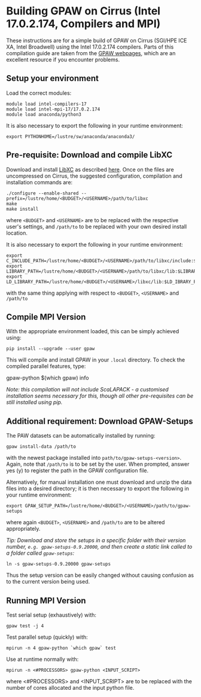 Building GPAW on Cirrus (Intel 17.0.2.174, Compilers and MPI)
===================================================

These instructions are for a simple build of GPAW on Cirrus (SGI/HPE ICE XA, Intel Broadwell) using the Intel 17.0.2.174 compilers. Parts of this compilation guide are taken from the [GPAW webpages](https://wiki.fysik.dtu.dk/gpaw/install.html), which are an excellent resource if you encounter problems.

Setup your environment
----------------------

Load the correct modules:

    module load intel-compilers-17
    module load intel-mpi-17/17.0.2.174
    module load anaconda/python3

It is also necessary to export the following in your runtime environment:

    export PYTHONHOME=/lustre/sw/anaconda/anaconda3/

Pre-requisite: Download and compile LibXC
-----------------------------------------

Download and install [LibXC](http://www.tddft.org/programs/octopus/wiki/index.php/Libxc) as described [here](http://www.tddft.org/programs/octopus/wiki/index.php/Libxc:download). Once on the files are uncompressed on Cirrus, the suggested configuration, compilation and installation commands are:

    ./configure --enable-shared --prefix=/lustre/home/<BUDGET>/<USERNAME>/path/to/libxc
    make
    make install

where `<BUDGET>` and `<USERNAME>` are to be replaced with the respective user's settings, and `/path/to` to be replaced with your own desired install location.

It is also necessary to export the following in your runtime environment:

    export C_INCLUDE_PATH=/lustre/home/<BUDGET>/<USERNAME>/path/to/libxc/include:$C_INCLUDE_PATH
    export LIBRARY_PATH=/lustre/home/<BUDGET>/<USERNAME>/path/to/libxc/lib:$LIBRARY_PATH
    export LD_LIBRARY_PATH=/lustre/home/<BUDGET>/<USERNAME>/libxc/lib:$LD_IBRARY_PATH

with the same thing applying with respect to `<BUDGET>`, `<USERNAME>` and `/path/to`

Compile MPI Version
-------------------

With the appropriate environment loaded, this can be simply achieved using:

    pip install --upgrade --user gpaw

This will compile and install GPAW in your `.local` directory. To check the compiled parallel features, type: 

   gpaw-python $(which gpaw) info

*Note: this compilation will not include ScaLAPACK - a customised installation seems necessary for this, though all other pre-requisites can be still installed using pip.*

Additional requirement: Download GPAW-Setups
--------------------------------------------

The PAW datasets can be automatically installed by running:

    gpaw install-data /path/to

with the newest package installed into `path/to/gpaw-setups-<version>`. Again, note that `/path/to` is to be set by the user. When prompted, answer yes (y) to register the path in the GPAW configuration file.

Alternatively, for manual installation one must download and unzip the data files into a desired directory; it is then necessary to export the following in your runtime environment:

    export GPAW_SETUP_PATH=/lustre/home/<BUDGET>/<USERNAME>/path/to/gpaw-setups

where again `<BUDGET>`, `<USERNAME>` and `/path/to` are to be altered appropriately.

*Tip: Download and store the setups in a specific folder with their version number, `e.g. gpaw-setups-0.9.20000`, and then create a static link called to a folder called `gpaw-setups`:*

    ln -s gpaw-setups-0.9.20000 gpaw-setups

Thus the setup version can be easily changed without causing confusion as to the current version being used.

Running MPI Version
-------------------

Test serial setup (exhaustively) with:

    gpaw test -j 4

Test parallel setup (quickly) with:

    mpirun -n 4 gpaw-python `which gpaw` test

Use at runtime normally with:

    mpirun -n <#PROCESSORS> gpaw-python <INPUT_SCRIPT>

where <#PROCESSORS> and <INPUT_SCRIPT> are to be replaced with the number of cores allocated and the input python file.
